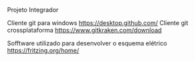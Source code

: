 Projeto Integrador

Cliente git para windows https://desktop.github.com/
Cliente git crossplataforma https://www.gitkraken.com/download

Sofftware utilizado para desenvolver o esquema elétrico https://fritzing.org/home/

